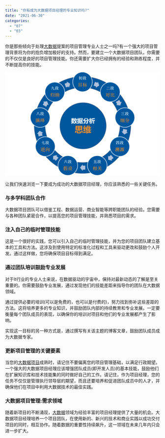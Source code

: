 ```yaml
---
title: "你有成为大数据项目经理的专业知识吗?"
date: "2021-06-30"
categories: 
  - "07"
  - "03"
---
```


你是那些倾向于处理[大数据](https://www.datafocus.ai/)提案的项目管理专业人士之一吗?有一个强大的项目管理背景将为你的抱负增加极好的支持。然而，要建立一个大数据项目团队，你需要的不仅仅是良好的项目管理技能。你还需要扩大你已经拥有的经验和熟练程度，并不断提高你的技能。

![](images/1024x686.png)

让我们快速浏览一下要成为成功的大数据项目经理，你应该熟悉的一些关键任务。

### 与多学科团队合作

大数据项目团队可以借鉴工程、数据运营、商业智能等跨职能团队的经验。您需要与各种团队紧密合作，以提高您的项目管理技能，并熟悉项目的需求。

### 注入自己的临时管理技能

这是一个很好的实践，您可以引入自己的临时管理技能，并为您的项目团队建立基本的工具和方法。这涉及到使用特定的标准化过程和工具来驱动更改和鼓励个人开发。通过这样做，您将确保项目目标得到满足。

### 通过团队培训鼓励专业发展

对于It行业的专业人士来说，在数据驱动的宇宙中，保持对最新动态的了解是至关重要的。你需要鼓励专业发展，通过发现他们的技能差距来指导你的团队在大数据领域。

通过提供必要的培训(可以是免费的，也可以是付费的)，努力找到弥补这些差距的方法。这将培养更多的专业知识，并鼓励团队内部的持续教育和专业发展。一定要衡量每个团队成员的表现，以确保你的培训对项目和他们的专业发展都产生了影响。

实现这一目标的另一种方式是，通过撰写有关该主题的博客文章，鼓励团队成员成为大数据专家。

### 更新项目管理的关键要素

当您的[大数据项目](https://www.datafocus.ai/)成熟时，请记住不要偏离您的项目管理基础，以满足行政期望。一个强大的大数据项目经理应该增强团队成员(即开发人员)的基本技能，鼓励他们在扩展知识库和技术技能集的同时做好自己的工作。请记住，作为项目经理，您的任务不仅仅是管理执行领导层的期望，而且还要培养和促进团队成员中的人才，并确保他们在项目中利用大数据技术的最佳实践。

### 大数据项目管理:需求领域

随着新项目的不断涌现，[大数据](https://www.datafocus.ai/)领域为经验丰富的项目经理提供了大量的机会。大数据项目经理培养一个项目团队，在使用新的、新兴的技术和商业实践以成功交付项目的同时，相互协作。随着数据的重要性持续飙升，这一领域在未来几年内只会进一步扩大。
